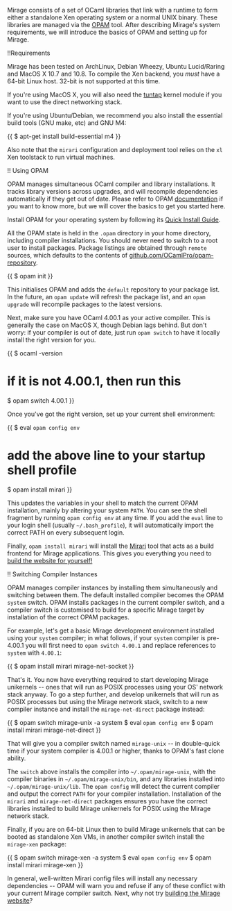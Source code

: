 Mirage consists of a set of OCaml libraries that link with a runtime to form either a standalone Xen operating system or a normal UNIX binary. These libraries are managed via the [OPAM](http://opam.ocamlpro.com) tool. After describing Mirage's system requirements, we will introduce the basics of OPAM and setting up for Mirage. 

!!Requirements

Mirage has been tested on ArchLinux, Debian Wheezy, Ubuntu Lucid/Raring and MacOS X 10.7 and 10.8. To compile the Xen backend, you *must* have a 64-bit Linux host. 32-bit is not supported at this time.

If you're using MacOS X, you will also need the [tuntap](http://tuntaposx.sourceforge.net/) kernel module if you want to use the direct networking stack.

If you're using Ubuntu/Debian, we recommend you also install the essential build tools (GNU make, etc) and GNU M4:

{{
$ apt-get install build-essential m4
}}

Also note that the `mirari` configuration and deployment tool relies on the `xl` Xen toolstack to run virtual machines.

!! Using OPAM

OPAM manages simultaneous OCaml compiler and library installations. It tracks library versions across upgrades, and will recompile dependencies automatically if they get out of date. Please refer to OPAM [documentation](https://opam.ocamlpro.com) if you want to know more, but we will cover the basics to get you started here.

Install OPAM for your operating system by following its [Quick Install Guide](http://opam.ocamlpro.com/doc/Quick_Install.html).

All the OPAM state is held in the `.opam` directory in your home directory, including compiler installations. You should never need to switch to a root user to install packages. Package listings are obtained through `remote` sources, which defaults to the contents of [github.com/OCamlPro/opam-repository](http://github.com/OCamlPro/opam-repository).

{{
$ opam init
}}

This initialises OPAM and adds the `default` repository to your package list. In the future, an `opam update` will refresh the package list, and an `opam upgrade` will recompile packages to the latest versions.

Next, make sure you have OCaml 4.00.1 as your active compiler. This is
generally the case on MacOS X, though Debian lags behind. But don't worry: if your compiler is out of date, just run `opam switch` to have it locally install the right version for you.

{{
$ ocaml -version
# if it is not 4.00.1, then run this
$ opam switch 4.00.1
}}

Once you've got the right version, set up your current shell environment:

{{
$ eval `opam config env`
# add the above line to your startup shell profile
$ opam install mirari
}}

This updates the variables in your shell to match the current OPAM installation, mainly by altering your system `PATH`. You can see the shell fragment by running `opam config env` at any time. If you add the `eval` line to your login shell (usually `~/.bash_profile`), it will automatically import the correct PATH on every subsequent login.

Finally, `opam install mirari` will install the [Mirari](https://github.com/mirage/mirari) tool that acts as a build frontend for Mirage applications. This gives you everything you need to [build the website for yourself!](/wiki/mirage-www)

!! Switching Compiler Instances

OPAM manages compiler instances by installing them simultaneously and
switching between them. The default installed compiler becomes the OPAM
`system` switch. OPAM installs packages in the current compiler switch, and a
compiler switch is customised to build for a specific Mirage target by
installation of the correct OPAM packages. 

For example, let's get a basic Mirage development environment installed using
your `system` compiler; in what follows,  if your `system` compiler is
pre-4.00.1 you will first need to `opam switch 4.00.1` and replace references
to `system` with `4.00.1`:

{{
$ opam install mirari mirage-net-socket
}}

That's it. You now have everything required to start developing Mirage unikernels -- ones that will run as POSIX processes using your OS' network stack anyway. To go a step further, and develop unikernels that will run as POSIX processes but using the Mirage network stack, switch to a new compiler instance and install the `mirage-net-direct` package instead:

{{
$ opam switch mirage-unix -a system
$ eval `opam config env`
$ opam install mirari mirage-net-direct
}}

That will give you a compiler switch named `mirage-unix` -- in double-quick time if your system compiler is 4.00.1 or higher, thanks to OPAM's fast clone ability.

The `switch` above installs the compiler into `~/.opam/mirage-unix`, with the compiler binaries in `~/.opam/mirage-unix/bin`, and any libraries installed into `~/.opam/mirage-unix/lib`. The `opam config` will detect the current compiler and output the correct `PATH` for your compiler installation. Installation of the `mirari` and `mirage-net-direct` packages ensures you have the correct libraries installed to build Mirage unikernels for POSIX using the Mirage network stack.

Finally, if you are on 64-bit Linux then to build Mirage unikernels that can be booted as standalone Xen VMs, in another compiler switch install the `mirage-xen` package:

{{
$ opam switch mirage-xen -a system
$ eval `opam config env`
$ opam install mirari mirage-xen
}}

In general, well-written Mirari config files will install any necessary dependencies -- OPAM will warn you and refuse if any of these conflict with your current Mirage compiler switch. Next, why not try [building the Mirage website](/wiki/mirage-www)?
